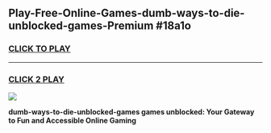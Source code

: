 
## Play-Free-Online-Games-dumb-ways-to-die-unblocked-games-Premium #18a1o
<h3>
<a href="https://premium.freeplayer.one?title=dumb-ways-to-die-unblocked-games&ref=8M">CLICK TO PLAY</a></h3>
<hr>

<h3>
<a href="https://premium.freeplayer.one?title=dumb-ways-to-die-unblocked-games&ref=8M">CLICK 2 PLAY</a>
  
</h3>

<a href="https://premium.freeplayer.one?title=dumb-ways-to-die-unblocked-games&ref=8M"><img src="https://clearcache.store/games.png"></a>


**dumb-ways-to-die-unblocked-games games unblocked: Your Gateway to Fun and Accessible Online Gaming**
